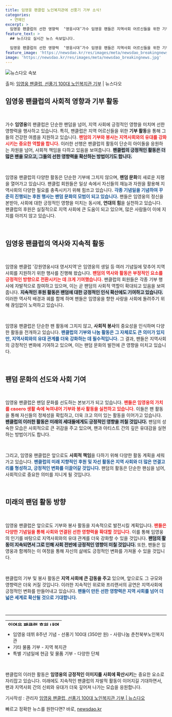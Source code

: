 ```yaml
---
title: 임영웅 팬클럽 노인복지관에 선풍기 기부 소식!
categories:
  - 연예인
excerpt: >
  임영웅 팬클럽의 선한 영향력  ‘영웅시대’가수 임영웅 팬들은 지역사회 어르신들을 위한 기부로 선한 영향력을 …
feature_text: >
  ## 뉴스다오 실시간 뉴스 속보입니다.

  임영웅 팬클럽의 선한 영향력  ‘영웅시대’가수 임영웅 팬들은 지역사회 어르신들을 위한 기부로 선한 영향력을 …
feature_image: 'https://newsdao.kr/res/images/meta/newsdao_breakingnews.jpg'
image: 'https://newsdao.kr/res/images/meta/newsdao_breakingnews.jpg'
---
```


![뉴스다오 속보](https://newsdao.kr/res/images/meta/newsdao_breakingnews.jpg)

<p>출처: <a href="https://newsdao.kr/5084" rel="dofollow">임영웅 팬클럽, 선풍기 100대 노인복지관 기부</a> | 뉴스다오</p>

<h2 data-ke-size="size26">임영웅 팬클럽의 사회적 영향과 기부 활동</h2>

<p data-ke-size="size16">&nbsp;</p>

가수 <b>임영웅</b>의 팬클럽은 단순한 팬덤을 넘어, 지역 사회에 긍정적인 영향을 미치며 선한 영향력을 행사하고 있습니다. 특히, 팬클럽은 지역 어르신들을 위한 <b>기부 활동</b>을 통해 그들의 건강한 여름을 지원하고 있습니다. <b><span style="color: #ee2323;">팬덤의 기부와 봉사는 지역사회와의 유대를 강화시키는 중요한 역할을 합니다.</span></b> 이러한 선행은 팬클럽의 활동이 단순히 아이돌을 응원하는 차원을 넘어, 사회적 책임을 다하고 있음을 보여줍니다. <b><span style="background-color: #21538527;">팬클럽의 긍정적인 활동은 더 많은 팬을 모으고, 그들의 선한 영향력을 확산하는 방법이기도 합니다.</span></b>

<p data-ke-size="size16">&nbsp;</p>

임영웅 팬클럽의 다양한 활동은 단순한 기부에 그치지 않으며, <b>팬덤 문화</b>의 새로운 지평을 열어가고 있습니다. 팬클럽 회원들은 일상 속에서 자신들의 재능과 자원을 활용해 지역사회의 다양한 필요를 충족시키기 위해 힘쓰고 있습니다. <b><span style="color: #1a5490;">각종 기념일을 기념하여 꾸준히 진행되는 후원 행사는 팬덤 문화의 모범이 되고 있습니다.</span></b> 팬들은 임영웅의 정신을 본받아, 사회에 대한 긍정적인 영향을 미치는 동시에, <b>연대의 힘</b>을 실천하고 있습니다. 팬클럽의 후원은 실질적으로 지역 사회에 큰 도움이 되고 있으며, 많은 사람들이 이에 지지를 아끼지 않고 있습니다.

<p data-ke-size="size16">&nbsp;</p>

<h2 data-ke-size="size26">임영웅 팬클럽의 역사와 지속적 활동</h2>

<p data-ke-size="size16">&nbsp;</p>

임영웅 팬클럽 '강원영웅시대 영서지역'은 임영웅의 생일 등 여러 기념일에 맞추어 지역사회를 지원하기 위한 행사를 진행해 왔습니다. <b><span style="color: #ee2323;">팬덤의 역사와 활동은 부정적인 요소를 긍정적인 방향으로 전환시키는 데 크게 기여했습니다.</span></b> 팬클럽의 회원들은 각종 기부 행사에 자발적으로 참여하고 있으며, 이는 곧 팬덤의 사회적 역할이 확대되고 있음을 보여줍니다. <b><span style="background-color: #21538527;">지속적인 후원 활동은 팬덤에 대한 긍정적인 인식 확산에도 기여하고 있습니다.</span></b> 이러한 역사적 배경과 궤를 함께 하며 팬들은 임영웅을 향한 사랑을 사회에 돌려주기 위해 끊임없이 노력하고 있습니다.

<p data-ke-size="size16">&nbsp;</p>

임영웅 팬클럽은 단순한 팬 활동에 그치지 않고, <b>사회적 봉사</b>의 중요성을 인식하며 다양한 활동을 전개하고 있습니다. <b><span style="color: #1a5490;">팬클럽의 기부와 나눔 활동은 그 자체로도 큰 의미가 있지만, 지역사회와의 유대 관계를 더욱 강화하는 데 필수적입니다.</span></b> 그 결과, 팬들은 지역사회의 긍정적인 변화에 기여하고 있으며, 이는 팬덤 문화의 발전에 큰 영향을 미치고 있습니다.

<p data-ke-size="size16">&nbsp;</p>

<h2 data-ke-size="size26">팬덤 문화의 선도와 사회 기여</h2>

<p data-ke-size="size16">&nbsp;</p>

임영웅 팬클럽은 팬덤 문화를 선도하는 본보기가 되고 있습니다. <b><span style="color: #ee2323;">팬들은 임영웅의 가치를 своего 생활 속에 녹여내어 기부와 봉사 활동을 실천하고 있습니다.</span></b> 이들은 팬 활동을 통해 자신들의 정체성을 확립하고, 더욱 크고 의미 있는 활동을 이어가고 있습니다. <b><span style="background-color: #21538527;">팬클럽의 이러한 활동은 미래의 세대들에게도 긍정적인 영향을 끼칠 것입니다.</span></b> 팬덤의 성숙한 모습은 사회적으로 큰 귀감을 주고 있으며, 팬과 아티스트 간의 깊은 유대감을 실현하는 방법이기도 합니다.

<p data-ke-size="size16">&nbsp;</p>

그리고, 임영웅 팬클럽은 앞으로도 <b>사회적 책임</b>을 다하기 위해 다양한 활동 계획을 세워가고 있습니다. <b><span style="color: #1a5490;">팬클럽의 미래 지향적인 후원 및 자선 활동은 지역 사회와 더 많은 연결고리를 형성하고, 긍정적인 변화를 이끌어갈 것입니다.</span></b> 팬덤의 활동은 단순한 팬심을 넘어, 사회적으로 중요한 의미를 지니게 될 것입니다.

<p data-ke-size="size16">&nbsp;</p>

<h2 data-ke-size="size26">미래의 팬덤 활동 방향</h2>

<p data-ke-size="size16">&nbsp;</p>

임영웅 팬클럽은 앞으로도 기부와 봉사 활동을 지속적으로 발전시킬 계획입니다. <b><span style="color: #ee2323;">팬들은 다양한 기념일을 통해 사회와 연결된 선한 영향력을 확대할 것입니다.</span></b> 이를 통해 임영웅의 인기를 바탕으로 지역사회와의 유대 관계를 더욱 강화할 수 있을 것입니다. <b><span style="background-color: #21538527;">팬덤의 활동이 지속되면서 그로 인해 사회 전반에 긍정적인 영향이 미칠 것입니다.</span></b> 또한, 팬들은 임영웅과 함께하는 이 여정을 통해 자신의 삶에도 긍정적인 변화를 가져올 수 있을 것입니다.

<p data-ke-size="size16">&nbsp;</p>

팬클럽의 기부 및 봉사 활동은 <b>지역 사회에 큰 감동을 주고</b> 있으며, 앞으로도 그 규모와 영향력은 더욱 커질 것입니다. 이러한 지속적인 위로와 프리랜서의 공연은 지역사회에 긍정적인 변화를 만들어내고 있습니다. <b><span style="color: #1a5490;">팬들이 만든 선한 영향력은 지역 사회를 넘어 더 넓은 세계로 확산될 것으로 기대합니다.</span></b>

<p data-ke-size="size16">&nbsp;</p>

<hr />

<table style="width: 100%; height: 17px;">
    <tbody>
        <tr>
            <td style="text-align: center; height: 17px;"><b>임영웅 팬클럽 후원 내역</b></td>
        </tr>
    </tbody>
</table>

<ul>
    <li>임영웅 데뷔 8주년 기념 - 선풍기 100대 (350만 원) - 사랑나눔 춘천북부노인복지관</li>
    <li>기타 물품 기부 - 지역 복지관</li>
    <li>특별 기념일에 현금 및 물품 기부 - 다양한 단체</li>
</ul>

<p data-ke-size="size16">&nbsp;</p>

팬클럽의 이러한 활동은 <b>임영웅의 긍정적인 이미지를 사회에 확산시키</b>는 중요한 요소로 자리잡고 있습니다. 미래에도 지속적인 팬클럽의 자발적 활동이 이어지길 기대하면서, 팬과 지역사회 간의 신뢰와 유대가 더욱 깊어져 나가는 모습을 응원합니다. 

기사작성 : 관리자 [임영웅 팬클럽, 선풍기 100대 노인복지관 기부 | 뉴스다오](https://newsdao.kr/5084) 

빠르고 정확한 뉴스를 원한다면? 바로, <a href="https://newsdao.kr" rel="dofollow">newsdao.kr</a>


